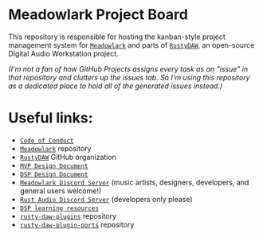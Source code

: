 # Meadowlark Project Board

This repository is responsible for hosting the kanban-style project management system for [`Meadowlark`] and parts of [`RustyDAW`], an open-source Digital Audio Workstation project.

*(I'm not a fan of how GitHub Projects assigns every task as an "issue" in that repository and clutters up the issues tab. So I'm using this repository as a dedicated place to hold all of the generated issues instead.)*

# Useful links:

- [`Code of Conduct`]
- [`Meadowlark`] repository
- [`RustyDAW`] GitHub organization
- [`MVP Design Document`]
- [`DSP Design Document`]
- [`Meadowlark Discord Server`] (music artists, designers, developers, and general users welcome!)
- [`Rust Audio Discord Server`] (developers only please)
- [`DSP learning resources`]
- [`rusty-daw-plugins`] repository
- [`rusty-daw-plugin-ports`] repository

[`Meadowlark`]: https://github.com/MeadowlarkDAW/Meadowlark
[`Code of Conduct`]: https://github.com/MeadowlarkDAW/Meadowlark/blob/main/CODE_OF_CONDUCT.md
[`MVP Design Document`]: https://github.com/MeadowlarkDAW/Meadowlark/blob/main/DESIGN_DOC.md
[`DSP Design Document`]: https://github.com/MeadowlarkDAW/Meadowlark/blob/main/DSP_DESIGN_DOC.md
[`RustyDAW`]: https://github.com/RustyDAW
[`Meadowlark Discord Server`]: https://discord.gg/2W3Xvc8wy4
[`Rust Audio Discord Server`]: https://discord.gg/Qs2Zwtf9Gf
[`rusty-daw-plugins`]: https://github.com/RustyDAW/rusty-daw-plugins
[`DSP learning resources`]: https://github.com/BillyDM/Awesome-Audio-DSP
[`rusty-daw-plugin-ports`]: https://github.com/RustyDAW/rusty-daw-plugin-ports
